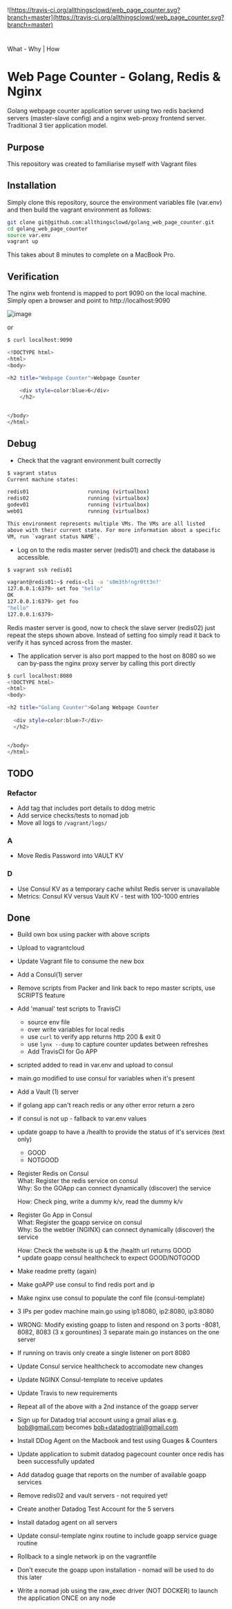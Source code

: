 ![https://travis-ci.org/allthingsclowd/web_page_counter.svg?branch=master](https://travis-ci.org/allthingsclowd/web_page_counter.svg?branch=master)

# 
What - Why | How

# Web Page Counter - Golang, Redis & Nginx
Golang webpage counter application server using two redis backend servers (master-slave config) and a nginx web-proxy frontend server. Traditional 3 tier application model.



## Purpose
This repository was created to familiarise myself with Vagrant files

## Installation
Simply clone this repository, source the environment variables file (var.env) and then build the vagrant environment as follows:

``` bash
git clone git@github.com:allthingsclowd/golang_web_page_counter.git
cd golang_web_page_counter
source var.env
vagrant up
```

This takes about 8 minutes to complete on a MacBook Pro.

## Verification
The nginx web frontend is mapped to port 9090 on the local machine. Simply open a browser and point to http://localhost:9090  

![image](https://user-images.githubusercontent.com/9472095/40511389-6ec338d2-5f97-11e8-8796-a68d6d2268fd.png)

or

``` bash
$ curl localhost:9090

<!DOCTYPE html>
<html>
<body>

<h2 title="Webpage Counter">Webpage Counter
   
    <div style=color:blue>6</div>
    </h2>


</body>
</html>
```

## Debug
 - Check that the vagrant environment built correctly
 ``` bash
$ vagrant status
Current machine states:

redis01                   running (virtualbox)
redis02                   running (virtualbox)
godev01                   running (virtualbox)
web01                     running (virtualbox)

This environment represents multiple VMs. The VMs are all listed
above with their current state. For more information about a specific
VM, run `vagrant status NAME`.
 ```

 - Log on to the redis master server (redis01) and check the database is accessible.
 ``` bash
$ vagrant ssh redis01

vagrant@redis01:~$ redis-cli -a 's0m3th!ngr0tt3n?'
127.0.0.1:6379> set foo "hello"
OK
127.0.0.1:6379> get foo
"hello"
127.0.0.1:6379>
 ```
 Redis master server is good, now to check the slave server (redis02) just repeat the steps shown above. Instead of setting foo simply read it back to verify it has synced across from the master.

  - The application server is also port mapped to the host on 8080 so we can by-pass the nginx proxy server by calling this port directly
  ``` bash
$ curl localhost:8080
<!DOCTYPE html>
<html>
<body>

<h2 title="Golang Counter">Golang Webpage Counter
   
    <div style=color:blue>7</div>
    </h2>


</body>
</html>
```

## TODO

### Refactor
* Add tag that includes port details to ddog metric
* Add service checks/tests to nomad job
* Move all logs to `/vagrant/logs/`


### A
* Move Redis Password into VAULT KV



### D
* Use Consul KV as a temporary cache whilst Redis server is unavailable
* Metrics: Consul KV versus Vault KV - test with 100-1000 entries

## Done
* Build own box using packer with above scripts
* Upload to vagrantcloud
* Update Vagrant file to consume the new box
* Add a Consul(1) server 
* Remove scripts from Packer and link back to repo master scripts, use SCRIPTS feature
* Add 'manual' test scripts to TravisCI
   * source env file
   * over write variables for local redis 
   * use `curl` to verify app returns http 200 & exit 0
   * use `lynx --dump` to capture counter updates between refreshes
   * Add TravisCI for Go APP
* scripted added to read in var.env and upload to consul
* main.go modified to use consul for variables when it's present
* Add a Vault (1) server
* if golang app can't reach redis or any other error return a zero
* if consul is not up - fallback to var.env values
* update goapp to have a /health to provide the status of it's services (text only)
   * GOOD
   * NOTGOOD
* Register Redis on Consul  
   What: Register the redis service on consul  
   Why: So the GOApp can connect dynamically (discover) the service  
  
   How: Check ping, write a dummy k/v, read the dummy k/v  
* Register Go App in Consul  
   What: Register the goapp service on consul  
   Why: So the webtier (NGINX) can connect dynamically (discover) the service  
  
   How: Check the website is up & the /health url returns GOOD  
      * update goapp consul healthcheck to expect GOOD/NOTGOOD  
* Make readme pretty (again)  
* Make goAPP use consul to find redis port and ip  
* Make nginx use consul to populate the conf file (consul-template)
* 3 IPs per godev machine main.go using ip1:8080, ip2:8080, ip3:8080
* WRONG: Modify existing goapp to listen and respond on 3 ports -8081, 8082, 8083 (3 x gorountines)
 3 separate main.go instances on the one server
* If running on travis only create a single listener on port 8080
* Update Consul service healthcheck to accomodate new changes
* Update NGINX Consul-template to receive updates
* Update Travis to new requirements
* Repeat all of the above with a 2nd instance of the goapp server
* Sign up for Datadog trial account using a gmail alias e.g. <bob@gmail.com> becomes <bob+datadogtrial@gmail.com>
* Install DDog Agent on the Macbook and test using Guages & Counters
* Update application to submit datadog pagecount counter once redis has been successfully updated
* Add datadog guage that reports on the number of available goapp services
* Remove redis02 and vault servers - not required yet!
* Create another Datadog Test Account for the 5 servers
* Install datadog agent on all servers
* Update consul-template nginx routine to include goapp service guage routine
* Rollback to a single network ip on the vagrantfile
* Don't execute the goapp upon installation - nomad will be used to do this later
* Write a nomad job using the raw_exec driver (NOT DOCKER) to launch the application ONCE on any node




